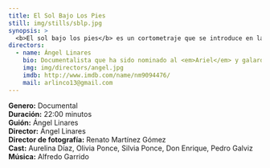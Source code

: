```yaml
---
title: El Sol Bajo Los Pies
still: img/stills/sblp.jpg
synopsis: >
  <b>El sol bajo los pies</b> es un cortometraje que se introduce en la realidad de los niños que involuntariamente se convierten en jornaleros en México. Este documental evidencia las condiciones en que se ven obligados a trabajar con sus padres, y las mentiras y abusos de quienes los contratan.
directors:
  - name: Ángel Linares
    bio: Documentalista que ha sido nominado al <em>Ariel</em> y galardonado en el FICM, DOCSMX y el Festival Internacional de Cine de Caracas. Sus documentales se han presentado en <em>La Semaine de la Critique</em> de Cannes, en el Festival de Cine de Sarajevo y en <em>La Habana</em>. Su documental más premiado ha sido <em>Las Montañas Invisibles</em> (2012).
    img: img/directors/angel.jpg
    imdb: http://www.imdb.com/name/nm9094476/
    mail: arlinco13@gmail.com
---
```


<b>Genero:</b> Documental<br>
<b>Duración:</b> 22:00 minutos<br>
<b>Guión:</b> Ángel Linares<br>
<b>Director:</b> Ángel Linares<br>
<b>Director de fotografía:</b> Renato Martínez Gómez<br>
<b>Cast:</b> Aurelina Díaz, Olivia Ponce, Silvia Ponce, Don Enrique, Pedro Galviz<br>
<b>Música:</b> Alfredo Garrido<br>
